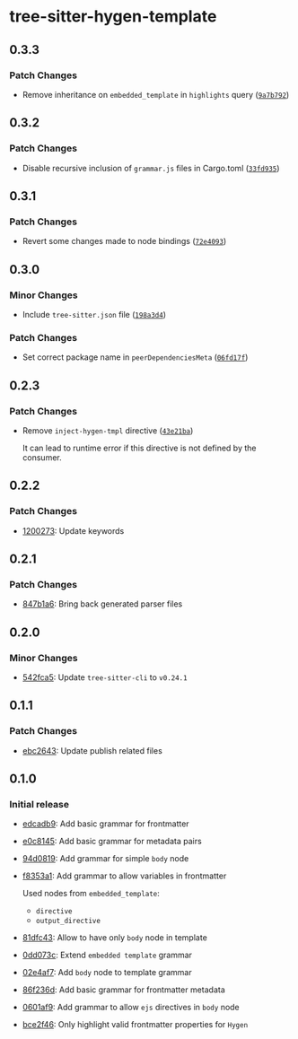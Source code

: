 # tree-sitter-hygen-template

## 0.3.3

### Patch Changes

- Remove inheritance on `embedded_template` in `highlights` query ([`9a7b792`](https://github.com/Hdoc1509/tree-sitter-hygen-template/commit/9a7b7924f64246f5cfcff9d9657fa299ce2a8371))

## 0.3.2

### Patch Changes

- Disable recursive inclusion of `grammar.js` files in Cargo.toml ([`33fd935`](https://github.com/Hdoc1509/tree-sitter-hygen-template/commit/33fd93546035de8eb45ad4fd85113503b64b336c))

## 0.3.1

### Patch Changes

- Revert some changes made to node bindings ([`72e4093`](https://github.com/Hdoc1509/tree-sitter-hygen-template/commit/72e409362e94a31d9ed92a4e2008b5b5eb8d98a8))

## 0.3.0

### Minor Changes

- Include `tree-sitter.json` file ([`198a3d4`](https://github.com/Hdoc1509/tree-sitter-hygen-template/commit/198a3d461a91f040316abbbbc422bd690e118d5e))

### Patch Changes

- Set correct package name in `peerDependenciesMeta` ([`06fd17f`](https://github.com/Hdoc1509/tree-sitter-hygen-template/commit/06fd17f5b996900fb5048887d20a870dab37d06d))

## 0.2.3

### Patch Changes

- Remove `inject-hygen-tmpl` directive ([`43e21ba`](https://github.com/Hdoc1509/tree-sitter-hygen-template/commit/43e21ba950265be9c1f085de54c22d4100791328))

  It can lead to runtime error if this directive is not defined by the consumer.

## 0.2.2

### Patch Changes

- [1200273](https://github.com/Hdoc1509/tree-sitter-hygen-template/commit/1200273ec9c6dcbed0987ce2bff49dcae09479fa): Update keywords

## 0.2.1

### Patch Changes

- [847b1a6](https://github.com/Hdoc1509/tree-sitter-hygen-template/commit/847b1a620c426547047a5dda8f55b78fbb832188): Bring back generated parser files

## 0.2.0

### Minor Changes

- [542fca5](https://github.com/Hdoc1509/tree-sitter-hygen-template/commit/542fca56dd2554b53662f9501bf3d202dd0a83ca): Update `tree-sitter-cli` to `v0.24.1`

## 0.1.1

### Patch Changes

- [ebc2643](https://github.com/Hdoc1509/tree-sitter-hygen-template/commit/ebc264354a93311ca59c857d70ba1e39eb10218b): Update publish related files

## 0.1.0

### Initial release

- [edcadb9](https://github.com/Hdoc1509/tree-sitter-hygen-template/commit/edcadb9383d4895871648808b358963c498f401f): Add basic grammar for frontmatter
- [e0c8145](https://github.com/Hdoc1509/tree-sitter-hygen-template/commit/e0c8145b3e9c8d560940b8ce6694673ba3f87629): Add basic grammar for metadata pairs
- [94d0819](https://github.com/Hdoc1509/tree-sitter-hygen-template/commit/94d0819b47b0ea3a538225381ed94809b3380209): Add grammar for simple `body` node
- [f8353a1](https://github.com/Hdoc1509/tree-sitter-hygen-template/commit/f8353a148adc02747c19eb548563e69029ce269f): Add grammar to allow variables in frontmatter

  Used nodes from `embedded_template`:

  - `directive`
  - `output_directive`

- [81dfc43](https://github.com/Hdoc1509/tree-sitter-hygen-template/commit/81dfc438d4bf8e43551b6ca7b0d1d0645b56b2e7): Allow to have only `body` node in template
- [0dd073c](https://github.com/Hdoc1509/tree-sitter-hygen-template/commit/0dd073cd72431305fcf3a18108895360c575a3f8): Extend `embedded template` grammar
- [02e4af7](https://github.com/Hdoc1509/tree-sitter-hygen-template/commit/02e4af770e7694fa0a11b225cd9b640b0399d7b5): Add `body` node to template grammar
- [86f236d](https://github.com/Hdoc1509/tree-sitter-hygen-template/commit/86f236d069f015380d1bda55c0ef514add07851b): Add basic grammar for frontmatter metadata
- [0601af9](https://github.com/Hdoc1509/tree-sitter-hygen-template/commit/0601af9aa90170cceafc1d4c3f624e1eb85e0015): Add grammar to allow `ejs` directives in `body` node
- [bce2f46](https://github.com/Hdoc1509/tree-sitter-hygen-template/commit/bce2f463fac2089500d0f9df37a8c56b74e22a2d): Only highlight valid frontmatter properties for `Hygen`
